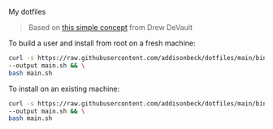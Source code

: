 My dotfiles

> Based on [this simple concept](https://drewdevault.com/2019/12/30/dotfiles.html) from Drew DeVault

To build a user and install from root on a fresh machine:

```bash
curl -s https://raw.githubusercontent.com/addisonbeck/dotfiles/main/bin/provision-machine \
--output main.sh && \
bash main.sh
```

To install on an existing machine:

```bash
curl -s https://raw.githubusercontent.com/addisonbeck/dotfiles/main/bin/clone-self \
--output main.sh && \
bash main.sh
```
